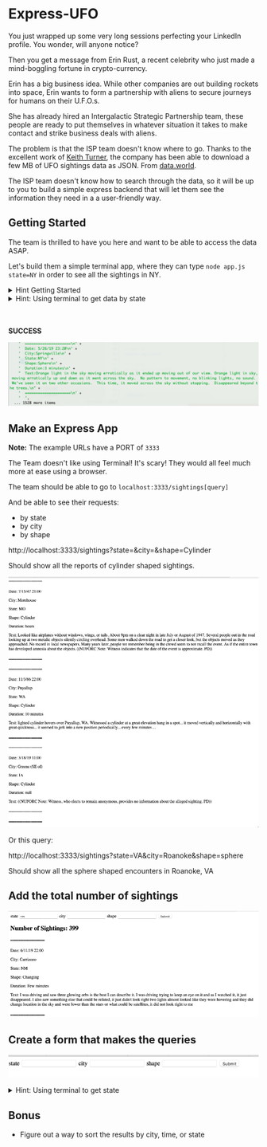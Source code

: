 # Express-UFO

You just wrapped up some very long sessions perfecting your LinkedIn profile. You wonder, will anyone notice?

Then you get a message from Erin Rust, a recent celebrity who just made a mind-boggling fortune in crypto-currency.

Erin has a big business idea. While other companies are out building rockets into space, Erin wants to form a partnership with aliens to secure journeys for humans on their U.F.O.s.

She has already hired an Intergalactic Strategic Partnership team, these people are ready to put themselves in whatever situation it takes to make contact and strike business deals with aliens.

The problem is that the ISP team doesn't know where to go. Thanks to the excellent work of [Keith Turner](https://data.world/khturner), the company has been able to download a few MB of UFO sightings data as JSON. From [data.world](https://data.world/khturner/national-ufo-reporting-center-reports).

The ISP team doesn't know how to search through the data, so it will be up to you to build a simple express backend that will let them see the information they need in a a user-friendly way.

## Getting Started

The team is thrilled to have you here and want to be able to access the data ASAP.

Let's build them a simple terminal app, where they can type
`node app.js state=NY` in order to see all the sightings in NY.

<details><summary>Hint Getting Started</summary>

1. `touch app.js`
1. require the `nuforc_reports.json` file

```js
// access the data in this file
const sightingsData = require("./sightings.json");

// test it
console.log(sightingsData[0]);

// expected output
// { date: '1/31/15 22:00',
//  city: 'Lancaster',
//  state: 'CA',
//  shape: 'Sphere',
//  duration: 'several minutes',
// description: 'Orange lights.' }
```

</details>

<details><summary>Hint: Using terminal to get data by state</summary>

1. `touch app.js`
1. require the `nuforc_reports.json` file

```js
// access the argument
const state = process.argv[2];

// test it
console.log(state);

// Terminal
// node app.js state=NY
// expected output
// state=NY
```

</details>

<br />
<br />

**SUCCESS**

![](./assets/terminal_output.png)

## Make an Express App

**Note:** The example URLs have a PORT of `3333`

The Team doesn't like using Terminal! It's scary! They would all feel much more at ease using a browser.

The team should be able to go to `localhost:3333/sightings[query]`

And be able to see their requests:

- by state
- by city
- by shape

http://localhost:3333/sightings?state=&city=&shape=Cylinder

Should show all the reports of cylinder shaped sightings.

![](./assets/html_output.png)

Or this query:

http://localhost:3333/sightings?state=VA&city=Roanoke&shape=sphere

Should show all the sphere shaped encounters in Roanoke, VA

## Add the total number of sightings

![](./assets/num_sightings.png)

## Create a form that makes the queries

![](./assets/form.png)

<details><summary>Hint: Using terminal to get state</summary>

![](./assets/form_hint.png)

</details>

## Bonus

- Figure out a way to sort the results by city, time, or state
